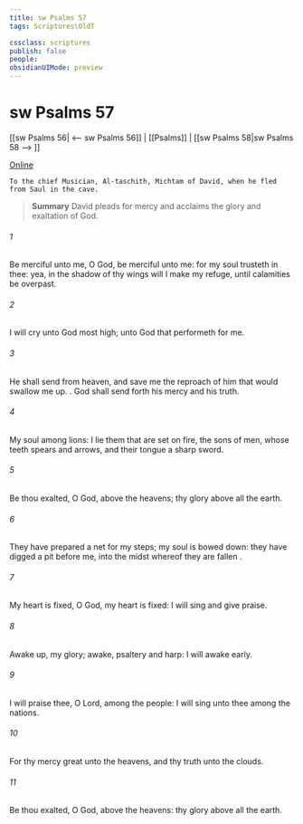 ```yaml
---
title: sw Psalms 57
tags: Scriptures\OldT

cssclass: scriptures
publish: false
people:
obsidianUIMode: preview
---
```


# sw Psalms 57
[[sw Psalms 56| <-- sw Psalms 56]] | [[Psalms]] | [[sw Psalms 58|sw Psalms 58 --> ]]

[Online](https://churchofjesuschrist.org/study/scriptures/ot/ps/57?lang=eng)

```
To the chief Musician, Al-taschith, Michtam of David, when he fled from Saul in the cave.
```

> __Summary__
David pleads for mercy and acclaims the glory and exaltation of God.

###### 1 
Be merciful unto me, O God, be merciful unto me: for my soul trusteth in thee: yea, in the shadow of thy wings will I make my refuge, until  calamities be overpast.

###### 2 
I will cry unto God most high; unto God that performeth  for me.

###### 3 
He shall send from heaven, and save me  the reproach of him that would swallow me up. . God shall send forth his mercy and his truth.

###### 4 
My soul  among lions:  I lie  them that are set on fire,  the sons of men, whose teeth  spears and arrows, and their tongue a sharp sword.

###### 5 
Be thou exalted, O God, above the heavens;  thy glory  above all the earth.

###### 6 
They have prepared a net for my steps; my soul is bowed down: they have digged a pit before me, into the midst whereof they are fallen  .

###### 7 
My heart is fixed, O God, my heart is fixed: I will sing and give praise.

###### 8 
Awake up, my glory; awake, psaltery and harp: I  will awake early.

###### 9 
I will praise thee, O Lord, among the people: I will sing unto thee among the nations.

###### 10 
For thy mercy  great unto the heavens, and thy truth unto the clouds.

###### 11 
Be thou exalted, O God, above the heavens:  thy glory  above all the earth.

